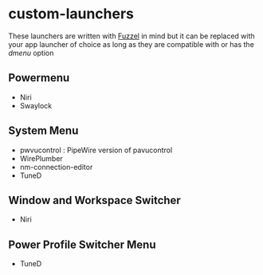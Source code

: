 # custom-launchers

These launchers are written with [Fuzzel](https://codeberg.org/dnkl/fuzzel) in mind but it can be replaced with your app launcher of choice as long as they are compatible with or has the _dmenu_ option

## Powermenu
- Niri
- Swaylock

## System Menu
- pwvucontrol : PipeWire version of pavucontrol
- WirePlumber
- nm-connection-editor
- TuneD

## Window and Workspace Switcher
- Niri

## Power Profile Switcher Menu
- TuneD
